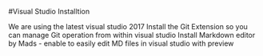 #Visual Studio Installtion

We are using the latest visual studio 2017
Install the Git Extension so you can manage Git operation from within visual studio
Install Markdown editor by Mads - enable to easily edit MD files in visual studio with preview
